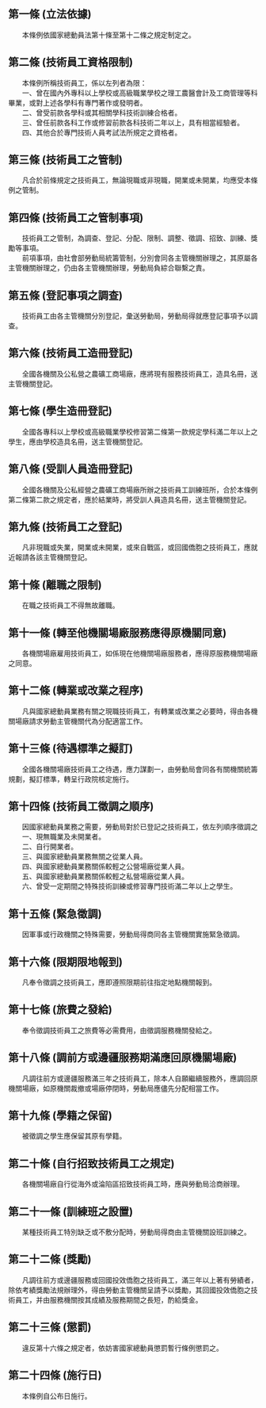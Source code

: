 第一條 (立法依據)
-----------------
　　本條例依國家總動員法第十條至第十二條之規定制定之。  


第二條 (技術員工資格限制)
-------------------------
　　本條例所稱技術員工，係以左列者為限：  
　　一、曾在國內外專科以上學校或高級職業學校之理工農醫會計及工商管理等科畢業，或對上述各學科有專門著作或發明者。  
　　二、曾受前款各學科或其相關學科技術訓練合格者。  
　　三、曾任前款各科工作或修習前款各科技術二年以上，具有相當經驗者。  
　　四、其他合於專門技術人員考試法所規定之資格者。  


第三條 (技術員工之管制)
-----------------------
　　凡合於前條規定之技術員工，無論現職或非現職，開業或未開業，均應受本條例之管制。  


第四條 (技術員工之管制事項)
---------------------------
　　技術員工之管制，為調查、登記、分配、限制、調整、徵調、招致、訓練、獎勵等事項。  
　　前項事項，由社會部勞動局統籌管制，分別會同各主管機關辦理之，其原屬各主管機關辦理之，仍由各主管機關辦理，勞動局負綜合聯繫之責。  


第五條 (登記事項之調查)
-----------------------
　　技術員工由各主管機關分別登記，彙送勞動局，勞動局得就應登記事項予以調查。  


第六條 (技術員工造冊登記)
-------------------------
　　全國各機關及公私營之農礦工商場廠，應將現有服務技術員工，造具名冊，送主管機關登記。  


第七條 (學生造冊登記)
---------------------
　　全國各專科以上學校或高級職業學校修習第二條第一款規定學科滿二年以上之學生，應由學校造具名冊，送主管機關登記。  


第八條 (受訓人員造冊登記)
-------------------------
　　全國各機關及公私經營之農礦工商場廠所辦之技術員工訓練班所，合於本條例第二條第二款之規定者，應於結業時，將受訓人員造具名冊，送主管機關登記。  


第九條 (技術員工之登記)
-----------------------
　　凡非現職或失業，開業或未開業，或來自戰區，或回國僑胞之技術員工，應就近報請各該主管機關登記。  


第十條 (離職之限制)
-------------------
　　在職之技術員工不得無故離職。  


第十一條 (轉至他機關場廠服務應得原機關同意)
-------------------------------------------
　　各機關場廠雇用技術員工，如係現在他機關場廠服務者，應得原服務機關場廠之同意。  


第十二條 (轉業或改業之程序)
---------------------------
　　凡與國家總動員業務有關之現職技術員工，有轉業或改業之必要時，得由各機關場廠請求勞動主管機關代為分配適當工作。  


第十三條 (待遇標準之擬訂)
-------------------------
　　全國各機關場廠技術員工之待遇，應力謀劃一，由勞動局會同各有關機關統籌規劃，擬訂標準，轉呈行政院核定施行。  


第十四條 (技術員工徵調之順序)
-----------------------------
　　因國家總動員業務之需要，勞動局對於已登記之技術員工，依左列順序徵調之  
　　一、現無職業及未開業者。  
　　二、自行開業者。  
　　三、與國家總動員業務無關之從業人員。  
　　四、與國家總動員業務關係較輕之公營場廠從業人員。  
　　五、與國家總動員業務關係較輕之私營場廠從業人員。  
　　六、曾受一定期間之特殊技術訓練或修習專門技術滿二年以上之學生。  


第十五條 (緊急徵調)
-------------------
　　因軍事或行政機關之特殊需要，勞動局得商同各主管機關實施緊急徵調。  


第十六條 (限期限地報到)
-----------------------
　　凡奉令徵調之技術員工，應即遵照限期前往指定地點機關報到。  


第十七條 (旅費之發給)
---------------------
　　奉令徵調技術員工之旅費等必需費用，由徵調服務機關發給之。  


第十八條 (調前方或邊疆服務期滿應回原機關場廠)
---------------------------------------------
　　凡調往前方或邊疆服務滿三年之技術員工，除本人自願繼續服務外，應調回原機關場廠，如原機關裁撤或場廠停閉時，勞動局應儘先分配相當工作。  


第十九條 (學籍之保留)
---------------------
　　被徵調之學生應保留其原有學籍。  


第二十條 (自行招致技術員工之規定)
---------------------------------
　　各機關場廠自行從海外或淪陷區招致技術員工時，應與勞動局洽商辦理。  


第二十一條 (訓練班之設置)
-------------------------
　　某種技術員工特別缺乏或不敷分配時，勞動局得商由主管機關設班訓練之。  


第二十二條 (獎勵)
-----------------
　　凡調往前方或邊疆服務或回國投效僑胞之技術員工，滿三年以上著有勞績者，除依考績獎勵法規辦理外，得由勞動主管機關呈請予以獎勵，其回國投效僑胞之技術員工，并由服務機關按其成績及服務期間之長短，酌給獎金。  


第二十三條 (懲罰)
-----------------
　　違反第十六條之規定者，依妨害國家總動員懲罰暫行條例懲罰之。  


第二十四條 (施行日)
-------------------
　　本條例自公布日施行。
